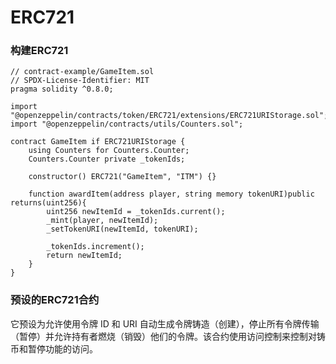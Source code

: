 # ERC721

### 构建ERC721

```solidity
// contract-example/GameItem.sol
// SPDX-License-Identifier: MIT
pragma solidity ^0.8.0;

import "@openzeppelin/contracts/token/ERC721/extensions/ERC721URIStorage.sol";
import "@openzeppelin/contracts/utils/Counters.sol";

contract GameItem if ERC721URIStorage {
	using Counters for Counters.Counter;
	Counters.Counter private _tokenIds;
	
	constructor() ERC721("GameItem", "ITM") {}
	
    function awardItem(address player, string memory tokenURI)public returns(uint256){
    	uint256 newItemId = _tokenIds.current();
    	_mint(player, newItemId);
    	_setTokenURI(newItemId, tokenURI);
    	
    	_tokenIds.increment();
    	return newItemId;
    }
}
```



### 预设的ERC721合约

 它预设为允许使用令牌 ID 和 URI 自动生成令牌铸造（创建），停止所有令牌传输（暂停）并允许持有者燃烧（销毁）他们的令牌。该合约使用访问控制来控制对铸币和暂停功能的访问。
